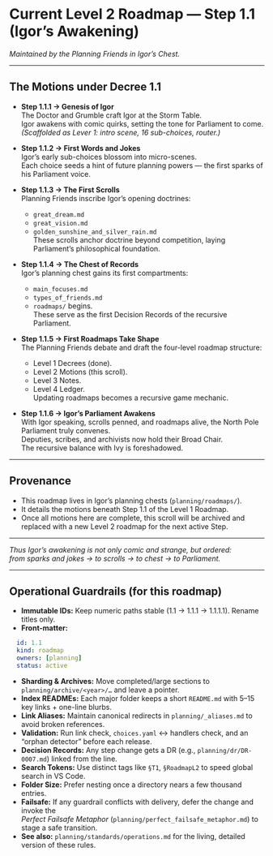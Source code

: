 # Current Level 2 Roadmap — Step 1.1 (Igor’s Awakening)  
*Maintained by the Planning Friends in Igor’s Chest.*  

---

## The Motions under Decree 1.1

- **Step 1.1.1 → Genesis of Igor**  
  The Doctor and Grumble craft Igor at the Storm Table.  
  Igor awakens with comic quirks, setting the tone for Parliament to come.  
  *(Scaffolded as Lever 1: intro scene, 16 sub-choices, router.)*  

- **Step 1.1.2 → First Words and Jokes**  
  Igor’s early sub-choices blossom into micro-scenes.  
  Each choice seeds a hint of future planning powers — the first sparks of his Parliament voice.  

- **Step 1.1.3 → The First Scrolls**  
  Planning Friends inscribe Igor’s opening doctrines:  
  - `great_dream.md`  
  - `great_vision.md`  
  - `golden_sunshine_and_silver_rain.md`  
  These scrolls anchor doctrine beyond competition, laying Parliament’s philosophical foundation.  

- **Step 1.1.4 → The Chest of Records**  
  Igor’s planning chest gains its first compartments:  
  - `main_focuses.md`  
  - `types_of_friends.md`  
  - `roadmaps/` begins.  
  These serve as the first Decision Records of the recursive Parliament.  

- **Step 1.1.5 → First Roadmaps Take Shape**  
  The Planning Friends debate and draft the four-level roadmap structure:  
  - Level 1 Decrees (done).  
  - Level 2 Motions (this scroll).  
  - Level 3 Notes.  
  - Level 4 Ledger.  
  Updating roadmaps becomes a recursive game mechanic.  

- **Step 1.1.6 → Igor’s Parliament Awakens**  
  With Igor speaking, scrolls penned, and roadmaps alive, the North Pole Parliament truly convenes.  
  Deputies, scribes, and archivists now hold their Broad Chair.  
  The recursive balance with Ivy is foreshadowed.  

---

## Provenance
- This roadmap lives in Igor’s planning chests (`planning/roadmaps/`).  
- It details the motions beneath Step 1.1 of the Level 1 Roadmap.  
- Once all motions here are complete, this scroll will be archived and replaced with a new Level 2 roadmap for the next active Step.  

---

*Thus Igor’s awakening is not only comic and strange, but ordered:  
from sparks and jokes → to scrolls → to chest → to Parliament.*  

---

## Operational Guardrails (for this roadmap)

- **Immutable IDs:** Keep numeric paths stable (1.1 → 1.1.1 → 1.1.1.1). Rename titles only.
- **Front-matter:**  

```yaml
  id: 1.1
  kind: roadmap
  owners: [planning]
  status: active
```

- **Sharding & Archives:** Move completed/large sections to `planning/archive/<year>/…` and leave a pointer.  
- **Index READMEs:** Each major folder keeps a short `README.md` with 5–15 key links + one-line blurbs.  
- **Link Aliases:** Maintain canonical redirects in `planning/_aliases.md` to avoid broken references.  
- **Validation:** Run link check, `choices.yaml` ↔ handlers check, and an “orphan detector” before each release.  
- **Decision Records:** Any step change gets a DR (e.g., `planning/dr/DR-0007.md`) linked from the line.  
- **Search Tokens:** Use distinct tags like `§T1`, `§RoadmapL2` to speed global search in VS Code.  
- **Folder Size:** Prefer nesting once a directory nears a few thousand entries.  
- **Failsafe:** If any guardrail conflicts with delivery, defer the change and invoke the  
  _Perfect Failsafe Metaphor_ (`planning/perfect_failsafe_metaphor.md`) to stage a safe transition.  
- **See also:** `planning/standards/operations.md` for the living, detailed version of these rules.  
